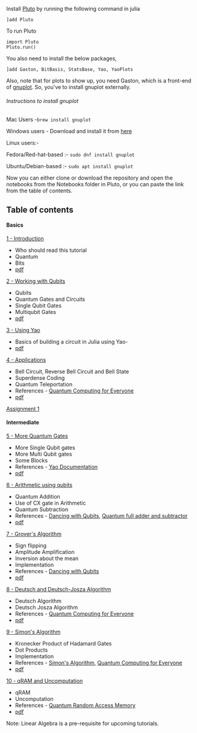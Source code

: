 Install [Pluto](https://github.com/fonsp/Pluto.jl) by running the following command in julia
```
]add Pluto
```
To run Pluto
```
import Pluto
Pluto.run()
```

You also need to install the below packages,

	]add Gaston, BitBasis, StatsBase, Yao, YaoPlots 

Also, note that for plots to show up, you need Gaston, which is a front-end of [gnuplot](http://www.gnuplot.info/). So, you've to install gnuplot externally.

###### Instructions to install gnuplot

Mac Users -` brew install gnuplot `

Windows users -
Download and install it from [here](https://sourceforge.net/projects/gnuplot/files/gnuplot/5.2.8/gp528-win64-mingw.exe/download)

Linux users:-

Fedora/Red-hat-based :- ` sudo dnf install gnuplot `

Ubuntu/Debian-based :- ` sudo apt install gnuplot `

Now you can either clone or download the repository and open the notebooks from the Notebooks folder in Pluto, or you can paste the link from the table of contents.

## Table of contents

#### Basics
[1 - Introduction](https://raw.githubusercontent.com/QuantumBFS/tutorials/master/Notebooks/Pluto/p1.jl)
- Who should read this tutorial
- Quantum 
- Bits
- [pdf](https://github.com/QuantumBFS/tutorials/raw/master/Notebooks/pdf/p1.pdf)

[2 - Working with Qubits](https://raw.githubusercontent.com/QuantumBFS/tutorials/master/Notebooks/Pluto/p2.jl)
- Qubits
- Quantum Gates and Circuits
- Single Qubit Gates
- Multiqubit Gates
- [pdf](https://github.com/QuantumBFS/tutorials/raw/master/Notebooks/pdf/p2.pdf)

[3 - Using Yao](https://raw.githubusercontent.com/QuantumBFS/tutorials/master/Notebooks/Pluto/p3.jl)
- Basics of building a circuit in Julia using Yao- 
- [pdf](https://github.com/QuantumBFS/tutorials/raw/master/Notebooks/pdf/p3.pdf)

[4 - Applications](https://raw.githubusercontent.com/QuantumBFS/tutorials/master/Notebooks/Pluto/p4.jl)
- Bell Circuit, Reverse Bell Circuit and Bell State
- Superdense Coding
- Quantum Teleportation
- References - [Quantum Computing for Everyone](https://mitpress.mit.edu/books/quantum-computing-everyone)
- [pdf](https://github.com/QuantumBFS/tutorials/raw/master/Notebooks/pdf/p4.pdf)

[Assignment 1](https://raw.githubusercontent.com/QuantumBFS/tutorials/master/Notebooks/Pluto/a1.jl)

#### Intermediate

[5 - More Quantum Gates](https://raw.githubusercontent.com/QuantumBFS/tutorials/master/Notebooks/Pluto/p5.jl)
- More Single Qubit gates
- More Multi Qubit gates
- Some Blocks
- References - [Yao Documentation](https://docs.yaoquantum.org/)
- [pdf](https://github.com/QuantumBFS/tutorials/raw/master/Notebooks/pdf/p5.pdf)

[6 - Arithmetic using qubits](https://raw.githubusercontent.com/QuantumBFS/tutorials/master/Notebooks/Pluto/p6.jl)
- Quantum Addition
- Use of CX gate in Arithmetic
- Quantum Subtraction
- References - [Dancing with Qubits](https://www.oreilly.com/library/view/dancing-with-qubits/9781838827366/), [Quantum full adder and subtractor](https://ieeexplore.ieee.org/document/1047086)
- [pdf](https://github.com/QuantumBFS/tutorials/raw/master/Notebooks/pdf/p7.pdf)

[7 - Grover's Algorithm](https://raw.githubusercontent.com/QuantumBFS/tutorials/master/Notebooks/Pluto/p7.jl)
- Sign flipping
- Amplitude Amplification
- Inversion about the mean
- Implementation
- References - [Dancing with Qubits](https://www.oreilly.com/library/view/dancing-with-qubits/9781838827366/)
- [pdf](https://github.com/QuantumBFS/tutorials/raw/master/Notebooks/pdf/p8.pdf)

[8 - Deutsch and Deutsch-Josza Algorithm](https://raw.githubusercontent.com/QuantumBFS/tutorials/master/Notebooks/Pluto/p8.jl)
- Deutsch Algorithm
- Deutsch Josza Algorithm
- References - [Quantum Computing for Everyone](https://mitpress.mit.edu/books/quantum-computing-everyone)
- [pdf](https://github.com/QuantumBFS/tutorials/raw/master/Notebooks/pdf/p8.pdf)

[9 - Simon's Algorithm](https://raw.githubusercontent.com/QuantumBFS/tutorials/master/Notebooks/Pluto/p9.jl)
- Kronecker Product of Hadamard Gates
- Dot Products
- Implementation
- References - [Simon's Algorithm](https://qiskit.org/textbook/ch-algorithms/simon.html), [Quantum Computing for Everyone](https://mitpress.mit.edu/books/quantum-computing-everyone)
- [pdf](https://github.com/QuantumBFS/tutorials/raw/master/Notebooks/pdf/p9.pdf)

[10 - qRAM and Uncomputation](https://raw.githubusercontent.com/QuantumBFS/tutorials/master/Notebooks/Pluto/p10.jl)
- qRAM
- Uncomputation
- References - [Quantum Random Access Memory](https://arxiv.org/abs/0708.1879)
- [pdf](https://github.com/QuantumBFS/tutorials/raw/master/Notebooks/pdf/p10.pdf)

Note: Linear Algebra is a pre-requisite for upcoming tutorials.


